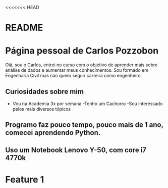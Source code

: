 <<<<<<< HEAD
# README
# Página pessoal de Carlos Pozzobon

Olá, sou o Carlos, entrei no curso com o objetivo de aprender mais sobre análise de dados e aumentar meus conhecimentos. Sou formado em Engenharia Civil mas não quero seguir carreira como engenheiro.

## Curiosidades sobre mim
 - Vou na Academia 3x por semana
 -Tenho um Cachorro
 -Sou interessado pelos mais diversos tópicos

## Programo faz pouco tempo, pouco mais de 1 ano, comecei aprendendo Python.

## Uso um Notebook Lenovo Y-50, com core i7 4770k

# Feature 1
